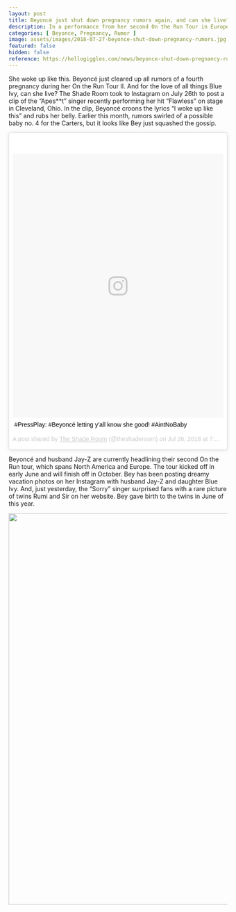 ```yaml
---
layout: post
title: Beyoncé just shut down pregnancy rumors again, and can she live?
description: In a performance from her second On the Run Tour in Europe, Beyoncé shut down all rumors of a fourth pregnancy, which swirled earlier this month.
categories: [ Beyonce, Pregnancy, Rumor ]
image: assets/images/2018-07-27-beyonce-shut-down-pregnancy-rumors.jpg
featured: false
hidden: false
reference: https://hellogiggles.com/news/beyonce-shut-down-pregnancy-rumors/
---
```

She woke up like this. Beyoncé just cleared up all rumors of a fourth pregnancy during her On the Run Tour II. And for the love of all things Blue Ivy, can she live? The Shade Room took to Instagram on July 26th to post a clip of the “Apes**t” singer recently performing her hit “Flawless” on stage in Cleveland, Ohio. In the clip, Beyoncé croons the lyrics “I woke up like this” and rubs her belly. Earlier this month, rumors swirled of a possible baby no. 4 for the Carters, but it looks like Bey just squashed the gossip.

<blockquote class="instagram-media" data-instgrm-captioned data-instgrm-permalink="https://www.instagram.com/p/Blt-irbHZaw/" data-instgrm-version="9" style=" background:#FFF; border:0; border-radius:3px; box-shadow:0 0 1px 0 rgba(0,0,0,0.5),0 1px 10px 0 rgba(0,0,0,0.15); margin: 1px; max-width:540px; min-width:326px; padding:0; width:99.375%; width:-webkit-calc(100% - 2px); width:calc(100% - 2px);"><div style="padding:8px;"> <div style=" background:#F8F8F8; line-height:0; margin-top:40px; padding:62.5% 0; text-align:center; width:100%;"> <div style=" background:url(data:image/png;base64,iVBORw0KGgoAAAANSUhEUgAAACwAAAAsCAMAAAApWqozAAAABGdBTUEAALGPC/xhBQAAAAFzUkdCAK7OHOkAAAAMUExURczMzPf399fX1+bm5mzY9AMAAADiSURBVDjLvZXbEsMgCES5/P8/t9FuRVCRmU73JWlzosgSIIZURCjo/ad+EQJJB4Hv8BFt+IDpQoCx1wjOSBFhh2XssxEIYn3ulI/6MNReE07UIWJEv8UEOWDS88LY97kqyTliJKKtuYBbruAyVh5wOHiXmpi5we58Ek028czwyuQdLKPG1Bkb4NnM+VeAnfHqn1k4+GPT6uGQcvu2h2OVuIf/gWUFyy8OWEpdyZSa3aVCqpVoVvzZZ2VTnn2wU8qzVjDDetO90GSy9mVLqtgYSy231MxrY6I2gGqjrTY0L8fxCxfCBbhWrsYYAAAAAElFTkSuQmCC); display:block; height:44px; margin:0 auto -44px; position:relative; top:-22px; width:44px;"></div></div> <p style=" margin:8px 0 0 0; padding:0 4px;"> <a href="https://www.instagram.com/p/Blt-irbHZaw/" style=" color:#000; font-family:Arial,sans-serif; font-size:14px; font-style:normal; font-weight:normal; line-height:17px; text-decoration:none; word-wrap:break-word;" target="_blank">#PressPlay: #Beyoncé letting y’all know she good! #AintNoBaby</a></p> <p style=" color:#c9c8cd; font-family:Arial,sans-serif; font-size:14px; line-height:17px; margin-bottom:0; margin-top:8px; overflow:hidden; padding:8px 0 7px; text-align:center; text-overflow:ellipsis; white-space:nowrap;">A post shared by <a href="https://www.instagram.com/theshaderoom/" style=" color:#c9c8cd; font-family:Arial,sans-serif; font-size:14px; font-style:normal; font-weight:normal; line-height:17px;" target="_blank"> The Shade Room</a> (@theshaderoom) on <time style=" font-family:Arial,sans-serif; font-size:14px; line-height:17px;" datetime="2018-07-27T02:30:31+00:00">Jul 26, 2018 at 7:30pm PDT</time></p></div></blockquote> <script async defer src="//www.instagram.com/embed.js"></script>

Beyoncé and husband Jay-Z are currently headlining their second On the Run tour, which spans North America and Europe. The tour kicked off in early June and will finish off in October. Bey has been posting dreamy vacation photos on her Instagram with husband Jay-Z and daughter Blue Ivy. And, just yesterday, the “Sorry” singer surprised fans with a rare picture of twins Rumi and Sir on her website. Bey gave birth to the twins in June of this year.

<img src="https://imagesvc.timeincapp.com/v3/mm/image?url=https%3A%2F%2Fimages.hellogiggles.com%2Fuploads%2F2018%2F07%2F27130558%2Fbey-family-e1532721970653.png&amp;w=1800&amp;q=70" alt="" style="width: 900px">

